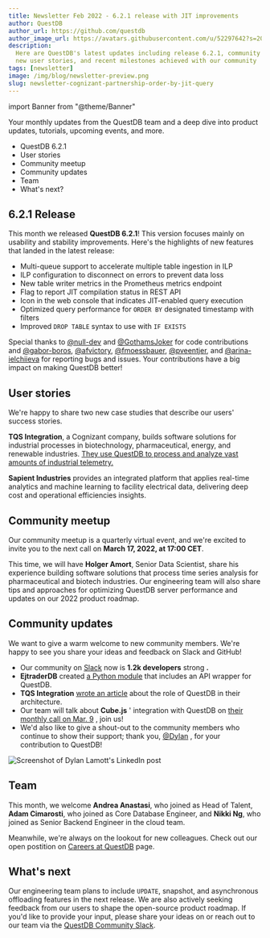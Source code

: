 ```yaml
---
title: Newsletter Feb 2022 - 6.2.1 release with JIT improvements
author: QuestDB
author_url: https://github.com/questdb
author_image_url: https://avatars.githubusercontent.com/u/52297642?s=200&v=4
description:
  Here are QuestDB's latest updates including release 6.2.1, community meetup,
  new user stories, and recent milestones achieved with our community
tags: [newsletter]
image: /img/blog/newsletter-preview.png
slug: newsletter-cognizant-partnership-order-by-jit-query
---
```


import Banner from "@theme/Banner"

<Banner
  alt="Image of QuestDB logo"
  src="/img/blog/newsletter.png"
  width={692}
  height={200}
/>

Your monthly updates from the QuestDB team and a deep dive into product updates,
tutorials, upcoming events, and more.

- QuestDB 6.2.1
- User stories
- Community meetup
- Community updates
- Team
- What's next?

## 6.2.1 Release

This month we released **QuestDB 6.2.1**! This version focuses mainly on
usability and stability improvements. Here's the highlights of new features that
landed in the latest release:

- Multi-queue support to accelerate multiple table ingestion in ILP
- ILP configuration to disconnect on errors to prevent data loss
- New table writer metrics in the Prometheus metrics endpoint
- Flag to report JIT compilation status in REST API
- Icon in the web console that indicates JIT-enabled query execution
- Optimized query performance for `ORDER BY` designated timestamp with filters
- Improved `DROP TABLE` syntax to use with `IF EXISTS`

Special thanks to [@null-dev](https://github.com/null-dev) and
[@GothamsJoker](https://github.com/GothamsJoker) for code contributions and
[@gabor-boros](https://github.com/gabor-boros),
[@afvictory](https://github.com/afvictory),
[@fmoessbauer](https://github.com/fmoessbauer),
[@pveentjer](https://github.com/pveentjer), and
[@arina-ielchiieva](https://github.com/arina-ielchiieva) for reporting bugs and
issues. Your contributions have a big impact on making QuestDB better!

## User stories

We're happy to share two new case studies that describe our users' success
stories.

**TQS Integration**, a Cognizant company, builds software solutions for
industrial processes in biotechnology, pharmaceutical, energy, and renewable
industries.
[They use QuestDB to process and analyze vast amounts of industrial telemetry.](/case-study/tqs-integration/)

**Sapient Industries** provides an integrated platform that applies real-time
analytics and machine learning to facility electrical data, delivering deep cost
and operational efficiencies insights.

## Community meetup

Our community meetup is a quarterly virtual event, and we're excited to invite
you to the next call on **March 17, 2022, at 17:00 CET**.

This time, we will have **Holger Amort**, Senior Data Scientist, share his
experience building software solutions that process time series analysis for
pharmaceutical and biotech industries. Our engineering team will also share tips
and approaches for optimizing QuestDB server performance and updates on our 2022
product roadmap.

## Community updates

We want to give a warm welcome to new community members. We're happy to see you
share your ideas and feedback on Slack and GitHub!

- Our community on [Slack](https://slack.questdb.io/) now is **1.2k developers**
  strong **.**
- **EjtraderDB** created
  [a Python module](https://github.com/ejtraderLabs/ejtraderDB) that includes an
  API wrapper for QuestDB.
- **TQS Integration**
  [wrote an article](https://www.tqsintegration.com/efficient-storing-of-high-frequency-data-in-osisoft-pi/)
  about the role of QuestDB in their architecture.
- Our team will talk about **Cube.js** ' integration with QuestDB on
  [their monthly call on Mar. 9](https://cube.dev/community-call/) , join us!
- We'd also like to give a shout-out to the community members who continue to
  show their support; thank you,
  [@Dylan](https://www.linkedin.com/in/dylan-lamott-b39b47200/) , for your
  contribution to QuestDB!

![Screenshot of Dylan Lamott's LinkedIn post](/img/blog/2022-03-02/dylan-lamott-post.png)

## Team

This month, we welcome **Andrea Anastasi**, who joined as Head of Talent, **Adam
Cimarosti**, who joined as Core Database Engineer, and **Nikki Ng**, who joined
as Senior Backend Engineer in the cloud team.

Meanwhile, we're always on the lookout for new colleagues. Check out our open
postition on [Careers at QuestDB](/careers/) page.

## What's next

Our engineering team plans to include `UPDATE`, snapshot, and asynchronous
offloading features in the next release. We are also actively seeking feedback
from our users to shape the open-source product roadmap. If you'd like to
provide your input, please share your ideas on or reach out to our team via the
[QuestDB Community Slack](http://slack.questdb.io/).
